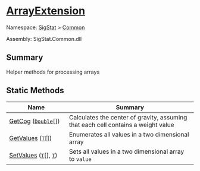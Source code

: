 # [ArrayExtension](./ArrayExtension.md)

Namespace: [SigStat]() > [Common](./README.md)

Assembly: SigStat.Common.dll

## Summary
Helper methods for processing arrays

## Static Methods

| Name<div><a href="#"><img width=225></a></div> | Summary<div><a href="#"><img width=525></a></div> | 
| --- | --- | 
| [GetCog](./Methods/ArrayExtension--GetCog.md) ([`Double`](https://docs.microsoft.com/en-us/dotnet/api/System.Double)[]) | Calculates the center of gravity, assuming that each cell contains  a weight value | 
| [GetValues](./Methods/ArrayExtension--GetValues.md) ([`T`](./ArrayExtension.md)[]) | Enumerates all values in a two dimensional array | 
| [SetValues](./Methods/ArrayExtension--SetValues.md) ([`T`](./ArrayExtension.md)[], [`T`](./ArrayExtension.md)) | Sets all values in a two dimensional array to `value` | 


